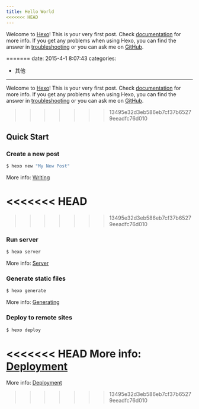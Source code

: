 ```yaml
---
title: Hello World
<<<<<<< HEAD
---
```

Welcome to [Hexo](https://hexo.io/)! This is your very first post. Check [documentation](https://hexo.io/docs/) for more info. If you get any problems when using Hexo, you can find the answer in [troubleshooting](https://hexo.io/docs/troubleshooting.html) or you can ask me on [GitHub](https://github.com/hexojs/hexo/issues).

=======
date: 2015-4-1 8:07:43
categories: 
- 其他
---
Welcome to [Hexo](https://hexo.io/)! This is your very first post. Check [documentation](https://hexo.io/docs/) for more info. If you get any problems when using Hexo, you can find the answer in [troubleshooting](https://hexo.io/docs/troubleshooting.html) or you can ask me on [GitHub](https://github.com/hexojs/hexo/issues).


>>>>>>> 13495e32d3eb586eb7cf37b65279eeadfc76d010
## Quick Start

### Create a new post

``` bash
$ hexo new "My New Post"
```

More info: [Writing](https://hexo.io/docs/writing.html)

<<<<<<< HEAD
=======
<!--more-->

>>>>>>> 13495e32d3eb586eb7cf37b65279eeadfc76d010
### Run server

``` bash
$ hexo server
```

More info: [Server](https://hexo.io/docs/server.html)

### Generate static files

``` bash
$ hexo generate
```

More info: [Generating](https://hexo.io/docs/generating.html)

### Deploy to remote sites

``` bash
$ hexo deploy
```

<<<<<<< HEAD
More info: [Deployment](https://hexo.io/docs/deployment.html)
=======
More info: [Deployment](https://hexo.io/docs/deployment.html)
>>>>>>> 13495e32d3eb586eb7cf37b65279eeadfc76d010
